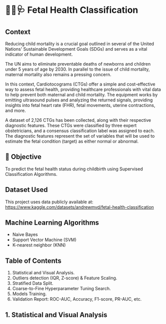 
# 👶🏻🩺 Fetal Health Classification

## Context

Reducing child mortality is a crucial goal outlined in several of the United Nations' Sustainable Development Goals (SDGs) and serves as a vital indicator of human development.

The UN aims to eliminate preventable deaths of newborns and children under 5 years of age by 2030. In parallel to the issue of child mortality, maternal mortality also remains a pressing concern.

In this context, Cardiotocograms (CTGs) offer a simple and cost-effective way to assess fetal health, providing healthcare professionals with vital data to help prevent both maternal and child mortality. The equipment works by emitting ultrasound pulses and analyzing the returned signals, providing insights into fetal heart rate (FHR), fetal movements, uterine contractions, and more.

A dataset of 2,126 CTGs has been collected, along with their respective diagnostic features. These CTGs were classified by three expert obstetricians, and a consensus classification label was assigned to each. The diagnostic features represent the set of variables that will be used to estimate the fetal condition (target) as either normal or abnormal.

## 🎯 Objective

To predict the fetal health status during childbirth using Supervised Classification Algorithms.

## Dataset Used

This project uses data publicly available at: https://www.kaggle.com/datasets/andrewmvd/fetal-health-classification

## Machine Learning Algorithms
- Naive Bayes
- Support Vector Machine (SVM)
- K-nearest neighbor (KNN)

## Table of Contents 


1. Statistical and Visual Analysis.
2. Outliers detection (IQR, Z-score) & Feature Scaling.
3. Stratified Data Split.
4. Coarse-to-Fine Hyperparameter Tuning Search.
5. Models Training. <br>
6. Validation Report: ROC-AUC, Accuracy, F1-score, PR-AUC, etc.



## 1. Statistical and Visual Analysis
